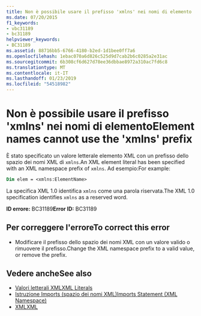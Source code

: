 ```yaml
---
title: Non è possibile usare il prefisso 'xmlns' nei nomi di elemento
ms.date: 07/20/2015
f1_keywords:
- vbc31189
- bc31189
helpviewer_keywords:
- BC31189
ms.assetid: 88716bb5-6766-4180-b2ed-1d1bee0ff7a6
ms.openlocfilehash: 1ebac070a6d826c525d9d7cab2b6c0285a2e31ac
ms.sourcegitcommit: 6b308cf6d627d78ee36dbbae8972a310ac7fd6c8
ms.translationtype: MT
ms.contentlocale: it-IT
ms.lasthandoff: 01/23/2019
ms.locfileid: "54518982"
---
```

# <a name="element-names-cannot-use-the-xmlns-prefix"></a><span data-ttu-id="b04e3-102">Non è possibile usare il prefisso 'xmlns' nei nomi di elemento</span><span class="sxs-lookup"><span data-stu-id="b04e3-102">Element names cannot use the 'xmlns' prefix</span></span>
<span data-ttu-id="b04e3-103">È stato specificato un valore letterale elemento XML con un prefisso dello spazio dei nomi XML di `xmlns`.</span><span class="sxs-lookup"><span data-stu-id="b04e3-103">An XML element literal has been specified with an XML namespace prefix of `xmlns`.</span></span> <span data-ttu-id="b04e3-104">Ad esempio:</span><span class="sxs-lookup"><span data-stu-id="b04e3-104">For example:</span></span>  
  
```vb  
Dim elem = <xmlns:ElementName>  
```  
  
 <span data-ttu-id="b04e3-105">La specifica XML 1.0 identifica `xmlns` come una parola riservata.</span><span class="sxs-lookup"><span data-stu-id="b04e3-105">The XML 1.0 specification identifies `xmlns` as a reserved word.</span></span>  
  
 <span data-ttu-id="b04e3-106">**ID errore:** BC31189</span><span class="sxs-lookup"><span data-stu-id="b04e3-106">**Error ID:** BC31189</span></span>  
  
## <a name="to-correct-this-error"></a><span data-ttu-id="b04e3-107">Per correggere l'errore</span><span class="sxs-lookup"><span data-stu-id="b04e3-107">To correct this error</span></span>  
  
-   <span data-ttu-id="b04e3-108">Modificare il prefisso dello spazio dei nomi XML con un valore valido o rimuovere il prefisso.</span><span class="sxs-lookup"><span data-stu-id="b04e3-108">Change the XML namespace prefix to a valid value, or remove the prefix.</span></span>  
  
## <a name="see-also"></a><span data-ttu-id="b04e3-109">Vedere anche</span><span class="sxs-lookup"><span data-stu-id="b04e3-109">See also</span></span>
- [<span data-ttu-id="b04e3-110">Valori letterali XML</span><span class="sxs-lookup"><span data-stu-id="b04e3-110">XML Literals</span></span>](../../visual-basic/language-reference/xml-literals/index.md)
- [<span data-ttu-id="b04e3-111">Istruzione Imports (spazio dei nomi XML)</span><span class="sxs-lookup"><span data-stu-id="b04e3-111">Imports Statement (XML Namespace)</span></span>](../../visual-basic/language-reference/statements/imports-statement-xml-namespace.md)
- [<span data-ttu-id="b04e3-112">XML</span><span class="sxs-lookup"><span data-stu-id="b04e3-112">XML</span></span>](../../visual-basic/programming-guide/language-features/xml/index.md)
